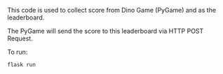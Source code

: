 This code is used to collect score from Dino Game (PyGame) and as the leaderboard.  

The PyGame will send the score to this leaderboard via HTTP POST Request.  

To run: 
```
flask run
```